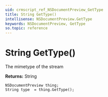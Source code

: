 ```yaml
---
uid: crmscript_ref_NSDocumentPreview_GetType
title: String GetType()
intellisense: NSDocumentPreview.GetType
keywords: NSDocumentPreview, GetType
so.topic: reference
---
```


# String GetType()

The mimetype of the stream

**Returns:** String

```crmscript
NSDocumentPreview thing;
String type  = thing.GetType();
```

